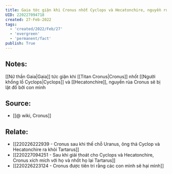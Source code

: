 ```yaml
---
title: Gaia tức giận khi Cronus nhốt Cyclops và Hecatonchire, nguyền rủa Cronus sẽ bị lật đổ bởi con mình
UID: 220227094718
created: 27-Feb-2022
tags:
  - 'created/2022/Feb/27'
  - 'evergreen'
  - 'permanent/fact'
publish: True
---
```

## Notes:
[[Nữ thần Gaia|Gaia]] tức giận khi [[Titan Cronus|Cronus]] nhốt [[Người khổng lồ Cyclops|Cyclops]] và [[Hecatonchire]], nguyền rủa Cronus sẽ bị lật đổ bởi con mình

## Source:
- [[@ wiki, Cronus]]

## Relate:
- [[220226222939 - Cronus sau khi thế chỗ Uranus, ông thả Cyclop và Hecatonchire ra khỏi Tartarus]]
- [[220227094251 - Sau khi giải thoát cho Cyclops và Hecatonchire, Cronus xích mích với họ và nhốt họ lại Tartarus]]
- [[220226223124 - Cronus được tiên tri rằng các con mình sẽ hại mình]]